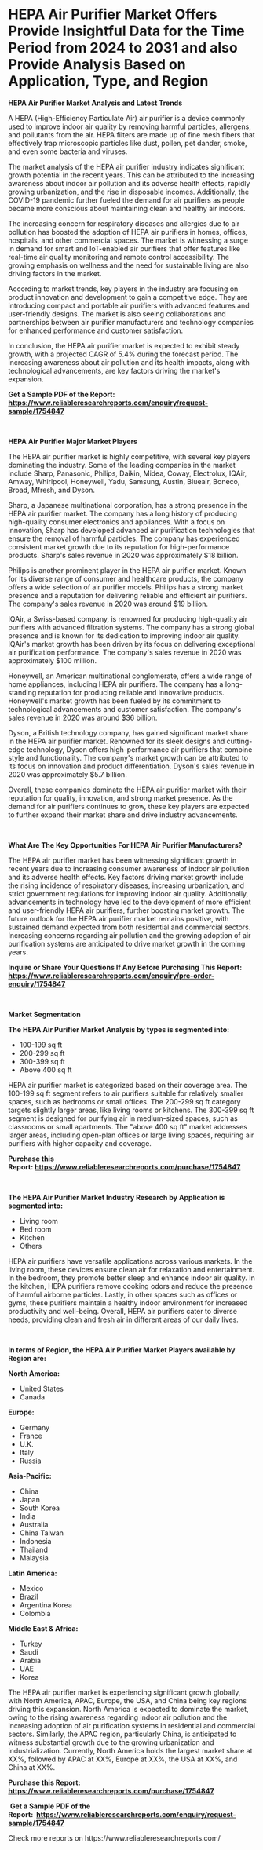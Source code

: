 <p><h1>HEPA Air Purifier Market Offers Provide Insightful Data for the Time Period from 2024 to 2031 and also Provide Analysis Based on Application, Type, and Region</h1></p><p><strong>HEPA Air Purifier Market Analysis and Latest Trends</strong></p>
<p><p>A HEPA (High-Efficiency Particulate Air) air purifier is a device commonly used to improve indoor air quality by removing harmful particles, allergens, and pollutants from the air. HEPA filters are made up of fine mesh fibers that effectively trap microscopic particles like dust, pollen, pet dander, smoke, and even some bacteria and viruses.</p><p>The market analysis of the HEPA air purifier industry indicates significant growth potential in the recent years. This can be attributed to the increasing awareness about indoor air pollution and its adverse health effects, rapidly growing urbanization, and the rise in disposable incomes. Additionally, the COVID-19 pandemic further fueled the demand for air purifiers as people became more conscious about maintaining clean and healthy air indoors.</p><p>The increasing concern for respiratory diseases and allergies due to air pollution has boosted the adoption of HEPA air purifiers in homes, offices, hospitals, and other commercial spaces. The market is witnessing a surge in demand for smart and IoT-enabled air purifiers that offer features like real-time air quality monitoring and remote control accessibility. The growing emphasis on wellness and the need for sustainable living are also driving factors in the market.</p><p>According to market trends, key players in the industry are focusing on product innovation and development to gain a competitive edge. They are introducing compact and portable air purifiers with advanced features and user-friendly designs. The market is also seeing collaborations and partnerships between air purifier manufacturers and technology companies for enhanced performance and customer satisfaction.</p><p>In conclusion, the HEPA air purifier market is expected to exhibit steady growth, with a projected CAGR of 5.4% during the forecast period. The increasing awareness about air pollution and its health impacts, along with technological advancements, are key factors driving the market's expansion.</p></p>
<p><strong>Get a Sample PDF of the Report:&nbsp; <a href="https://www.reliableresearchreports.com/enquiry/request-sample/1754847">https://www.reliableresearchreports.com/enquiry/request-sample/1754847</a></strong></p>
<p>&nbsp;</p>
<p><strong>HEPA Air Purifier Major Market Players</strong></p>
<p><p>The HEPA air purifier market is highly competitive, with several key players dominating the industry. Some of the leading companies in the market include Sharp, Panasonic, Philips, Daikin, Midea, Coway, Electrolux, IQAir, Amway, Whirlpool, Honeywell, Yadu, Samsung, Austin, Blueair, Boneco, Broad, Mfresh, and Dyson.</p><p>Sharp, a Japanese multinational corporation, has a strong presence in the HEPA air purifier market. The company has a long history of producing high-quality consumer electronics and appliances. With a focus on innovation, Sharp has developed advanced air purification technologies that ensure the removal of harmful particles. The company has experienced consistent market growth due to its reputation for high-performance products. Sharp's sales revenue in 2020 was approximately $18 billion.</p><p>Philips is another prominent player in the HEPA air purifier market. Known for its diverse range of consumer and healthcare products, the company offers a wide selection of air purifier models. Philips has a strong market presence and a reputation for delivering reliable and efficient air purifiers. The company's sales revenue in 2020 was around $19 billion.</p><p>IQAir, a Swiss-based company, is renowned for producing high-quality air purifiers with advanced filtration systems. The company has a strong global presence and is known for its dedication to improving indoor air quality. IQAir's market growth has been driven by its focus on delivering exceptional air purification performance. The company's sales revenue in 2020 was approximately $100 million.</p><p>Honeywell, an American multinational conglomerate, offers a wide range of home appliances, including HEPA air purifiers. The company has a long-standing reputation for producing reliable and innovative products. Honeywell's market growth has been fueled by its commitment to technological advancements and customer satisfaction. The company's sales revenue in 2020 was around $36 billion.</p><p>Dyson, a British technology company, has gained significant market share in the HEPA air purifier market. Renowned for its sleek designs and cutting-edge technology, Dyson offers high-performance air purifiers that combine style and functionality. The company's market growth can be attributed to its focus on innovation and product differentiation. Dyson's sales revenue in 2020 was approximately $5.7 billion.</p><p>Overall, these companies dominate the HEPA air purifier market with their reputation for quality, innovation, and strong market presence. As the demand for air purifiers continues to grow, these key players are expected to further expand their market share and drive industry advancements.</p></p>
<p>&nbsp;</p>
<p><strong>What Are The Key Opportunities For HEPA Air Purifier Manufacturers?</strong></p>
<p><p>The HEPA air purifier market has been witnessing significant growth in recent years due to increasing consumer awareness of indoor air pollution and its adverse health effects. Key factors driving market growth include the rising incidence of respiratory diseases, increasing urbanization, and strict government regulations for improving indoor air quality. Additionally, advancements in technology have led to the development of more efficient and user-friendly HEPA air purifiers, further boosting market growth. The future outlook for the HEPA air purifier market remains positive, with sustained demand expected from both residential and commercial sectors. Increasing concerns regarding air pollution and the growing adoption of air purification systems are anticipated to drive market growth in the coming years.</p></p>
<p><strong>Inquire or Share Your Questions If Any Before Purchasing This Report: <a href="https://www.reliableresearchreports.com/enquiry/pre-order-enquiry/1754847">https://www.reliableresearchreports.com/enquiry/pre-order-enquiry/1754847</a></strong></p>
<p>&nbsp;</p>
<p><strong>Market Segmentation</strong></p>
<p><strong>The HEPA Air Purifier Market Analysis by types is segmented into:</strong></p>
<p><ul><li>100-199 sq ft</li><li>200-299 sq ft</li><li>300-399 sq ft</li><li>Above 400 sq ft</li></ul></p>
<p><p>HEPA air purifier market is categorized based on their coverage area. The 100-199 sq ft segment refers to air purifiers suitable for relatively smaller spaces, such as bedrooms or small offices. The 200-299 sq ft category targets slightly larger areas, like living rooms or kitchens. The 300-399 sq ft segment is designed for purifying air in medium-sized spaces, such as classrooms or small apartments. The "above 400 sq ft" market addresses larger areas, including open-plan offices or large living spaces, requiring air purifiers with higher capacity and coverage.</p></p>
<p><strong>Purchase this Report:&nbsp;<a href="https://www.reliableresearchreports.com/purchase/1754847">https://www.reliableresearchreports.com/purchase/1754847</a></strong></p>
<p>&nbsp;</p>
<p><strong>The HEPA Air Purifier Market Industry Research by Application is segmented into:</strong></p>
<p><ul><li>Living room</li><li>Bed room</li><li>Kitchen</li><li>Others</li></ul></p>
<p><p>HEPA air purifiers have versatile applications across various markets. In the living room, these devices ensure clean air for relaxation and entertainment. In the bedroom, they promote better sleep and enhance indoor air quality. In the kitchen, HEPA purifiers remove cooking odors and reduce the presence of harmful airborne particles. Lastly, in other spaces such as offices or gyms, these purifiers maintain a healthy indoor environment for increased productivity and well-being. Overall, HEPA air purifiers cater to diverse needs, providing clean and fresh air in different areas of our daily lives.</p></p>
<p>&nbsp;</p>
<p><strong>In terms of Region, the HEPA Air Purifier Market Players available by Region are:</strong></p>
<p>
    <p> <strong> North America: </strong>
        <ul>
            <li>United States</li>
            <li>Canada</li>
        </ul>
        </p> 
    <p> <strong> Europe: </strong>
        <ul>
            <li>Germany</li>
            <li>France</li>
            <li>U.K.</li>
            <li>Italy</li>
            <li>Russia</li>
        </ul>
        </p> 
    <p> <strong> Asia-Pacific: </strong>
        <ul>
            <li>China</li>
            <li>Japan</li>
            <li>South Korea</li>
            <li>India</li>
            <li>Australia</li>
            <li>China Taiwan</li>
            <li>Indonesia</li>
            <li>Thailand</li>
            <li>Malaysia</li>
        </ul>
        </p> 
    <p> <strong> Latin America: </strong>
        <ul>
            <li>Mexico</li>
            <li>Brazil</li>
            <li>Argentina Korea</li>
            <li>Colombia</li>
        </ul>
        </p> 
    <p> <strong> Middle East & Africa: </strong>
        <ul>
            <li>Turkey</li>
            <li>Saudi</li>
            <li>Arabia</li>
            <li>UAE</li>
            <li>Korea</li>
        </ul>
    </p>
    </p>
<p><p>The HEPA air purifier market is experiencing significant growth globally, with North America, APAC, Europe, the USA, and China being key regions driving this expansion. North America is expected to dominate the market, owing to the rising awareness regarding indoor air pollution and the increasing adoption of air purification systems in residential and commercial sectors. Similarly, the APAC region, particularly China, is anticipated to witness substantial growth due to the growing urbanization and industrialization. Currently, North America holds the largest market share at XX%, followed by APAC at XX%, Europe at XX%, the USA at XX%, and China at XX%.</p></p>
<p><strong>Purchase this Report: <a href="https://www.reliableresearchreports.com/purchase/1754847">https://www.reliableresearchreports.com/purchase/1754847</a></strong></p>
<p>&nbsp;<strong>Get a Sample PDF of the Report:&nbsp;&nbsp;<a href="https://www.reliableresearchreports.com/enquiry/request-sample/1754847">https://www.reliableresearchreports.com/enquiry/request-sample/1754847</a></strong></p>
<p><strong></strong></p>
<p>Check more reports on https://www.reliableresearchreports.com/</p>